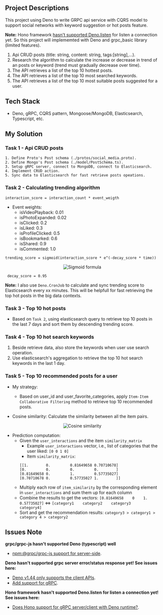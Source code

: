 ## Project Descriptions

This project using Deno to write GRPC api service with CQRS model to support social networks with keyword suggestion or hot posts feature.

**Note:** Hono framework [hasn't supported Deno.listen](#issues-note) for listen a connection yet. So this project will implememted with Deno and grpc_basic library (limited features).

1. Api CRUD posts (title: string, content: string, tags:[string],...).
2. Research the algorithm to calculate the increase or decrease in trend of an posts or keyword (trend must gradually decrease over time).
3. The API retrieves a list of the top 10 hottest posts.
4. The API retrieves a list of the top 10 most searched keywords.
5. The API retrieves a list of the top 10 most suitable posts suggested for a user.

## Tech Stack

- Deno, gRPC, CQRS pattern, Mongoose/MongoDB, Elasticsearch, Typescript, etc.

## My Solution

### Task 1 - Api CRUD posts

    1. Define Proto's Post schema (./protos/social_media.proto).
    2. Define Mongo's Post schema (./model/PostSchema.ts).
    3. Setup gRPC server, connect to MongoDB, connect to Elasticsearch.
    4. Implement CRUD action.
    5. Sync data to Elasticsearch for fast retrieve posts opeations.

### Task 2 - Calculating trending algorithm

` interaction_score = interaction_count * event_weigth `

- Event weights:
    - isVideoPlayback: 0.01
    - isPhotoExpanded: 0.02
    - isClicked: 0.2
    - isLiked: 0.3
    - isProfileClicked: 0.5
    - isBookmarked: 0.6
    - isShared: 0.9
    - isCommented: 1.0

` trending_score = sigmoid(interaction_score * e^(-decay_score * time)) `

<p align="center">
  <img src="https://quicklatex.com/cache3/96/ql_d72477ac525b24f61f1b62fd2acf6596_l3.png" alt="Sigmoid formula"/>
</p>

``` decay_score = 0.95```

**Note:** I also use `Deno.CronJob` to calculate and sync trending score to  Elasticsearch every xx minutes. This will be helpfull for fast retrieving the top hot posts in the big data contexts.

### Task 3 - Top 10 hot posts

- Based on `Task 2`, using elasticsearch query to retrieve top 10 posts in the last 7 days and sort them by descending trending score.

### Task 4 - Top 10 hot search keywords

1. Beside retrieve data, also store the keywords when user use search operation.
2. Use elasticsearch's aggregation to retrieve the top 10 hot search keywords in the last 1 day.

### Task 5 - Top 10 recommended posts for a user

- My strategy:
    - Based on user_id and user_favorite_categories, apply `Item-Item Collaborative Filtering` method to retrieve top 10 recommended posts.


- Cosine similarity: Calculate the similarity between all the item pairs.

<!-- ![Cosine similarity!](https://miro.medium.com/v2/resize:fit:1022/1*-0AjCAVpOI50XySKLCt_Bg.png) -->

<p align="center">
  <img src="https://miro.medium.com/v2/resize:fit:1022/1*-0AjCAVpOI50XySKLCt_Bg.png" alt="Cosine similarity"/>
</p>

- Prediction computation:
    - Given the `user_interactions` and the item `similarity_matrix`
        - Example `user_interactions` vector, i.e., list of categories that the user liked: ```[0 0 1 0]```
        - Item `similarity_matrix`:
        ```
        [[1.        0.         0.81649658 0.70710678]
        [0.         0.         0.         0.        ]
        [0.81649658 0.         1.         0.57735027]
        [0.70710678 0.         0.57735027 1.        ]]
        ```
    - Multiply each row of `item_similarity` by the corresponding element in `user_interactions` and sum them up for each column
    - Combine the results to get the vectors:  ```[0.81649658    0    1.    0.57735027]``` <=> ```[category1    category2    category3    category4]```
    - Sort and get the recommendation results: ```category3 > category1 > category 4 > category2```
    <!-- - Making Recommendations
    - ![Prediction computation!](https://quicklatex.com/cache3/cf/ql_c29dcade44fd0c18bd9a990406d05ccf_l3.png) -->

## Issues Note

**grpc/grpc-js hasn't supported Deno (typescript) well**
- [npm:@grpc/grpc-js support for server-side](https://github.com/denoland/deno/issues/23714).

**Deno hasn't supported grpc server error/status response yet! See issues here:** 
- [Deno v1.44 only supports the client APIs](https://github.com/denoland/deno/issues/23714).
- [Add support for gRPC](https://github.com/denoland/deno/issues/3326).

**Hono framework hasn't supported Deno.listen for listen a connection yet! See issues here:**
- [Does Hono support for gRPC server/client with Deno runtime?](https://github.com/orgs/honojs/discussions/2903).